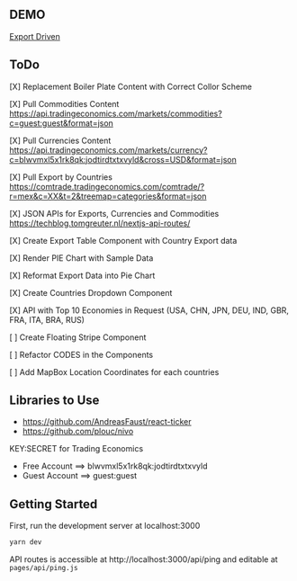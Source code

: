 ## DEMO
[Export Driven](https://trading-economics-export.netlify.app)

## ToDo
[X] Replacement Boiler Plate Content with Correct Collor Scheme

[X] Pull Commodities Content
https://api.tradingeconomics.com/markets/commodities?c=guest:guest&format=json

[X] Pull Currencies Content
https://api.tradingeconomics.com/markets/currency?c=blwvmxl5x1rk8qk:jodtirdtxtxvyld&cross=USD&format=json

[X] Pull Export by Countries
https://comtrade.tradingeconomics.com/comtrade/?r=mex&c=XX&t=2&treemap=categories&format=json

[X] JSON APIs for Exports, Currencies and Commodities
https://techblog.tomgreuter.nl/nextjs-api-routes/

[X] Create Export Table Component with Country Export data

[X] Render PIE Chart with Sample Data

[X] Reformat Export Data into Pie Chart

[X] Create Countries Dropdown Component

[X] API with Top 10 Economies in Request
(USA, CHN, JPN, DEU, IND, GBR, FRA, ITA, BRA, RUS)

[ ] Create Floating Stripe Component

[ ] Refactor CODES in the Components

[ ] Add MapBox Location Coordinates for each countries


## Libraries to Use
- https://github.com/AndreasFaust/react-ticker 
- https://github.com/plouc/nivo

KEY:SECRET for Trading Economics
- Free Account  ==> blwvmxl5x1rk8qk:jodtirdtxtxvyld
- Guest Account ==> guest:guest


## Getting Started

First, run the development server at localhost:3000

```bash
yarn dev
```

API routes is accessible at http://localhost:3000/api/ping and editable at `pages/api/ping.js`


